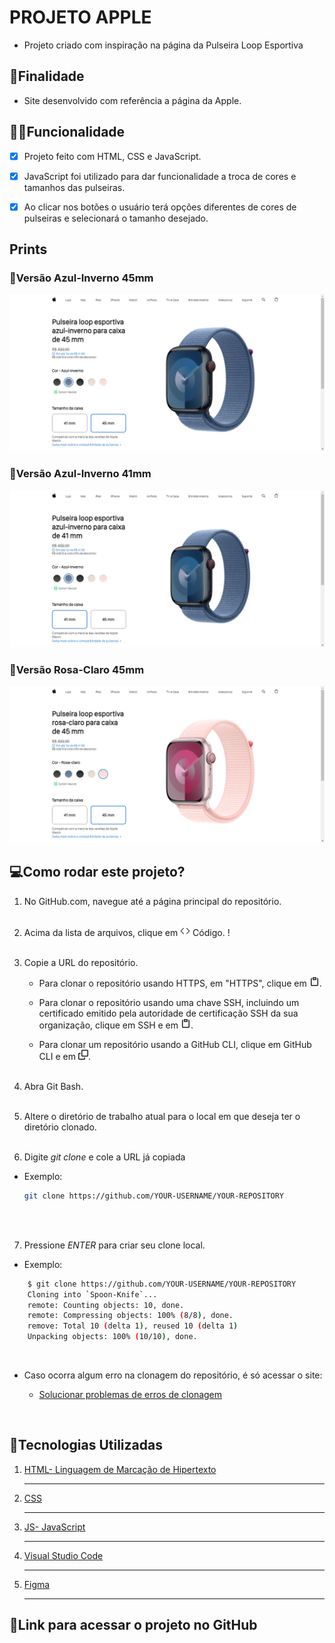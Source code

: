 # PROJETO APPLE
- Projeto criado com inspiração na página da Pulseira Loop Esportiva

## 📝Finalidade
- Site desenvolvido com referência a página da Apple.

## 👨‍💻Funcionalidade
- [x] Projeto feito com HTML, CSS e JavaScript.

- [x] JavaScript foi utilizado para dar funcionalidade a troca de cores e tamanhos das pulseiras.

- [x] Ao clicar nos botões o usuário terá opções diferentes de cores de pulseiras e selecionará o tamanho desejado.

## Prints

### 🔷Versão Azul-Inverno 45mm
<img src="./imagens/prints/ai-45.png">

### 🔹Versão Azul-Inverno 41mm
<img src="./imagens/prints/ai-41.png">

### 🎀Versão Rosa-Claro 45mm
<img src="./imagens/prints/rc-45.png">


## 💻Como rodar este projeto?

1. No GitHub.com, navegue até a página principal do repositório.<br><br>
2. Acima da lista de arquivos, clique em <svg xmlns="http://www.w3.org/2000/svg" width="16" height="16" viewBox="0 0 24 24"><path fill="currentColor" d="M15.22 4.97a.75.75 0 0 1 1.06 0l6.5 6.5a.75.75 0 0 1 0 1.06l-6.5 6.5a.749.749 0 0 1-1.275-.326a.749.749 0 0 1 .215-.734L21.19 12l-5.97-5.97a.75.75 0 0 1 0-1.06Zm-6.44 0a.75.75 0 0 1 0 1.06L2.81 12l5.97 5.97a.749.749 0 0 1-.326 1.275a.749.749 0 0 1-.734-.215l-6.5-6.5a.75.75 0 0 1 0-1.06l6.5-6.5a.75.75 0 0 1 1.06 0Z"/></svg> Código.
!<br><br>

3. Copie a URL do repositório.

   - Para clonar o repositório usando HTTPS, em "HTTPS", clique em <svg xmlns="http://www.w3.org/2000/svg" width="16" height="16" viewBox="0 0 16 16"><path fill="currentColor" d="M3.626 3.533a.249.249 0 0 0-.126.217v9.5c0 .138.112.25.25.25h8.5a.25.25 0 0 0 .25-.25v-9.5a.249.249 0 0 0-.126-.217a.75.75 0 0 1 .752-1.298c.541.313.874.89.874 1.515v9.5A1.75 1.75 0 0 1 12.25 15h-8.5A1.75 1.75 0 0 1 2 13.25v-9.5c0-.625.333-1.202.874-1.515a.75.75 0 0 1 .752 1.298ZM5.75 1h4.5a.75.75 0 0 1 .75.75v3a.75.75 0 0 1-.75.75h-4.5A.75.75 0 0 1 5 4.75v-3A.75.75 0 0 1 5.75 1Zm.75 3h3V2.5h-3Z"/></svg>.

   - Para clonar o repositório usando uma chave SSH, incluindo um certificado emitido pela autoridade de certificação SSH da sua organização, clique em SSH e em <svg xmlns="http://www.w3.org/2000/svg" width="16" height="16" viewBox="0 0 16 16"><path fill="currentColor" d="M3.626 3.533a.249.249 0 0 0-.126.217v9.5c0 .138.112.25.25.25h8.5a.25.25 0 0 0 .25-.25v-9.5a.249.249 0 0 0-.126-.217a.75.75 0 0 1 .752-1.298c.541.313.874.89.874 1.515v9.5A1.75 1.75 0 0 1 12.25 15h-8.5A1.75 1.75 0 0 1 2 13.25v-9.5c0-.625.333-1.202.874-1.515a.75.75 0 0 1 .752 1.298ZM5.75 1h4.5a.75.75 0 0 1 .75.75v3a.75.75 0 0 1-.75.75h-4.5A.75.75 0 0 1 5 4.75v-3A.75.75 0 0 1 5.75 1Zm.75 3h3V2.5h-3Z"/></svg>.

   - Para clonar um repositório usando a GitHub CLI, clique em GitHub CLI e em <svg xmlns="http://www.w3.org/2000/svg" width="16" height="16" viewBox="0 0 16 16"><path fill="currentColor" d="M0 6.75C0 5.784.784 5 1.75 5h1.5a.75.75 0 0 1 0 1.5h-1.5a.25.25 0 0 0-.25.25v7.5c0 .138.112.25.25.25h7.5a.25.25 0 0 0 .25-.25v-1.5a.75.75 0 0 1 1.5 0v1.5A1.75 1.75 0 0 1 9.25 16h-7.5A1.75 1.75 0 0 1 0 14.25Z"/><path fill="currentColor" d="M5 1.75C5 .784 5.784 0 6.75 0h7.5C15.216 0 16 .784 16 1.75v7.5A1.75 1.75 0 0 1 14.25 11h-7.5A1.75 1.75 0 0 1 5 9.25Zm1.75-.25a.25.25 0 0 0-.25.25v7.5c0 .138.112.25.25.25h7.5a.25.25 0 0 0 .25-.25v-7.5a.25.25 0 0 0-.25-.25Z"/></svg>.
   <br><br>

4. Abra Git Bash.<br><br>

5. Altere o diretório de trabalho atual para o local em que deseja ter o diretório clonado.<br><br>

6. Digite *git clone* e cole a URL já copiada<br>
  - Exemplo: 
    ```bash
    git clone https://github.com/YOUR-USERNAME/YOUR-REPOSITORY
    ```
    <br><br>
    
7. Pressione *ENTER* para criar seu clone local.
  - Exemplo: 
```bash 
    $ git clone https://github.com/YOUR-USERNAME/YOUR-REPOSITORY
    Cloning into `Spoon-Knife`...
    remote: Counting objects: 10, done.
    remote: Compressing objects: 100% (8/8), done.
    remove: Total 10 (delta 1), reused 10 (delta 1)
    Unpacking objects: 100% (10/10), done.
```
<br>

* Caso ocorra algum erro na clonagem do repositório, é só acessar o site:<br>

  * [Solucionar problemas de erros de clonagem](https://docs.github.com/pt/repositories/creating-and-managing-repositories/cloning-a-repository#troubleshooting-cloning-error)

<br>

## 🔧Tecnologias Utilizadas 
1. [HTML- Linguagem de Marcação de Hipertexto](https://pt.wikipedia.org/wiki/HTML)<hr>
2. [CSS](https://pt.wikipedia.org/wiki/Cascading_Style_Sheets)<hr>
3. [JS- JavaScript](https://www.javascript.com)<hr>
4. [Visual Studio Code](https://code.visualstudio.com)<hr>
5. [Figma](https://www.figma.com/)<hr>

## 🔗Link para acessar o projeto no GitHub

